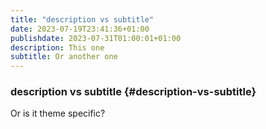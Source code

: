 ```yaml
---
title: "description vs subtitle"
date: 2023-07-19T23:41:36+01:00
publishdate: 2023-07-31T01:00:01+01:00
description: This one
subtitle: Or another one
---
```

### description vs subtitle {#description-vs-subtitle}

Or is it theme specific?
